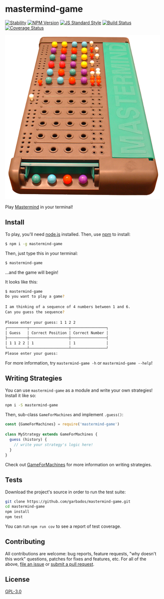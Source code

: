 # mastermind-game

[![Stability](https://img.shields.io/badge/stability-stable-green.svg?style=flat-square)](https://nodejs.org/api/documentation.html#documentation_stability_index)
[![NPM Version](https://img.shields.io/npm/v/mastermind-game.svg?style=flat-square)](https://www.npmjs.com/package/mastermind-game)
[![JS Standard Style](https://img.shields.io/badge/code%20style-standard-brightgreen.svg?style=flat-square)](https://github.com/feross/standard)
[![Build Status](https://img.shields.io/travis/garbados/mastermind-game/master.svg?style=flat-square)](https://travis-ci.org/garbados/mastermind-game)
[![Coverage Status](https://img.shields.io/coveralls/github/garbados/mastermind-game/master.svg?style=flat-square)](https://coveralls.io/github/garbados/mastermind-game?branch=master)

![Mastermind!](./Mastermind.png)

Play [Mastermind](https://en.wikipedia.org/wiki/Mastermind_%28board_game%29) in your terminal!

## Install

To play, you'll need [node.js](https://nodejs.org/) installed. Then, use [npm](https://www.npmjs.com/) to install:

```bash
$ npm i -g mastermind-game
```

Then, just type this in your terminal:

```bash
$ mastermind-game
```

...and the game will begin!

It looks like this:

```bash
$ mastermind-game
Do you want to play a game?

I am thinking of a sequence of 4 numbers between 1 and 6.
Can you guess the sequence?

Please enter your guess: 1 1 2 2
┌─────────┬──────────────────┬────────────────┐
│ Guess   │ Correct Position │ Correct Number │
├─────────┼──────────────────┼────────────────┤
│ 1 1 2 2 │ 1                │ 1              │
└─────────┴──────────────────┴────────────────┘
Please enter your guess:
```

For more information, try `mastermind-game -h` or `mastermind-game --help`!

## Writing Strategies

You can use `mastermind-game` as a module and write your own strategies! Install it like so:

```bash
npm i -S mastermind-game
```

Then, sub-class `GameForMachines` and implement `.guess()`:

```javascript
const {GameForMachines} = require('mastermind-game')

class MyStrategy extends GameForMachines {
  guess (history) {
    // write your strategy's logic here!
  }
}
```

Check out [GameForMachines](https://garbados.github.io/mastermind-game/module-mastermind-game-GameForMachines.html) for more information on writing strategies.

## Tests

Download the project's source in order to run the test suite:

```bash
git clone https://github.com/garbados/mastermind-game.git
cd mastermind-game
npm install
npm test
```

You can run `npm run cov` to see a report of test coverage.

## Contributing

All contributions are welcome: bug reports, feature requests, "why doesn't this work" questions, patches for fixes and features, etc. For all of the above, [file an issue](https://github.com/garbados/mastermind-game/issues) or [submit a pull request](https://github.com/garbados/mastermind-game/pulls).

## License

[GPL-3.0](https://opensource.org/licenses/gpl-3.0.html)
